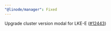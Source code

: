 ```yaml
---
"@linode/manager": Fixed
---
```


Upgrade cluster version modal for LKE-E ([#12443](https://github.com/linode/manager/pull/12443))

